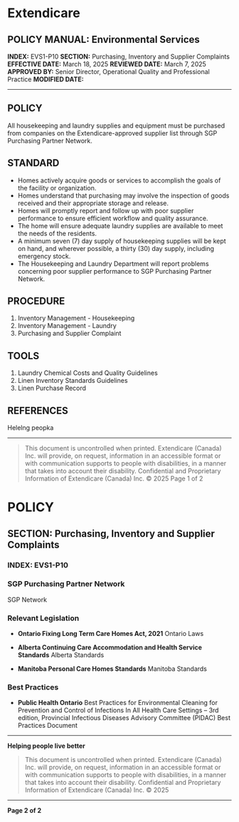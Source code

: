 # Extendicare

## POLICY MANUAL: Environmental Services
**INDEX:** EVS1-P10
**SECTION:** Purchasing, Inventory and Supplier Complaints
**EFFECTIVE DATE:** March 18, 2025
**REVIEWED DATE:** March 7, 2025
**APPROVED BY:** Senior Director, Operational Quality and Professional Practice
**MODIFIED DATE:**

----

## POLICY
All housekeeping and laundry supplies and equipment must be purchased from companies on the Extendicare-approved supplier list through SGP Purchasing Partner Network.

## STANDARD
- Homes actively acquire goods or services to accomplish the goals of the facility or organization.
- Homes understand that purchasing may involve the inspection of goods received and their appropriate storage and release.
- Homes will promptly report and follow up with poor supplier performance to ensure efficient workflow and quality assurance.
- The home will ensure adequate laundry supplies are available to meet the needs of the residents.
- A minimum seven (7) day supply of housekeeping supplies will be kept on hand, and wherever possible, a thirty (30) day supply, including emergency stock.
- The Housekeeping and Laundry Department will report problems concerning poor supplier performance to SGP Purchasing Partner Network.

## PROCEDURE
1. Inventory Management - Housekeeping
2. Inventory Management - Laundry
3. Purchasing and Supplier Complaint

## TOOLS
1. Laundry Chemical Costs and Quality Guidelines
2. Linen Inventory Standards Guidelines
3. Linen Purchase Record

## REFERENCES
Helelng peopka

----

> This document is uncontrolled when printed.
> Extendicare (Canada) Inc. will provide, on request, information in an accessible format or with communication supports to people with disabilities, in a manner that takes into account their disability. Confidential and Proprietary Information of Extendicare (Canada) Inc. © 2025
> Page 1 of 2

# POLICY

## SECTION: Purchasing, Inventory and Supplier Complaints
### INDEX: EVS1-P10

### SGP Purchasing Partner Network
SGP Network

### Relevant Legislation
- **Ontario Fixing Long Term Care Homes Act, 2021**
Ontario Laws

- **Alberta Continuing Care Accommodation and Health Service Standards**
Alberta Standards

- **Manitoba Personal Care Homes Standards**
Manitoba Standards

### Best Practices
- **Public Health Ontario**
Best Practices for Environmental Cleaning for Prevention and Control of Infections In All Health Care Settings – 3rd edition, Provincial Infectious Diseases Advisory Committee (PIDAC)
Best Practices Document

----

**Helping people live better**

> This document is uncontrolled when printed.
> Extendicare (Canada) Inc. will provide, on request, information in an accessible format or with communication supports to people with disabilities, in a manner that takes into account their disability. Confidential and Proprietary Information of Extendicare (Canada) Inc. © 2025

----

**Page 2 of 2**